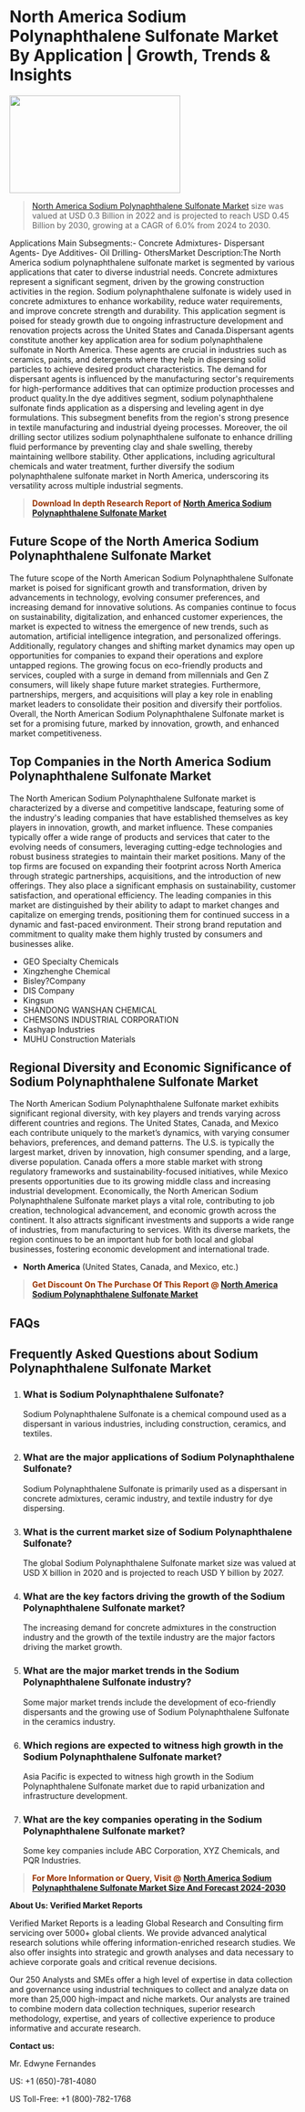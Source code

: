 <p><h1>North America Sodium Polynaphthalene Sulfonate Market By Application | Growth, Trends & Insights</h1><p><img class="aligncenter size-medium wp-image-105565" src="https://ffe5etoiles.com/wp-content/uploads/2025/01/MST7-300x171.png" alt="" width="300" height="171" /></p><blockquote><p><a href="https://www.verifiedmarketreports.com/download-sample/?rid=288186&utm_source=Github-NA&utm_medium=365" target="_blank">North America Sodium Polynaphthalene Sulfonate Market</a> size was valued at USD 0.3 Billion in 2022 and is projected to reach USD 0.45 Billion by 2030, growing at a CAGR of 6.0% from 2024 to 2030.</p></blockquote>Applications Main Subsegments:- Concrete Admixtures- Dispersant Agents- Dye Additives- Oil Drilling- OthersMarket Description:The North America sodium polynaphthalene sulfonate market is segmented by various applications that cater to diverse industrial needs. Concrete admixtures represent a significant segment, driven by the growing construction activities in the region. Sodium polynaphthalene sulfonate is widely used in concrete admixtures to enhance workability, reduce water requirements, and improve concrete strength and durability. This application segment is poised for steady growth due to ongoing infrastructure development and renovation projects across the United States and Canada.Dispersant agents constitute another key application area for sodium polynaphthalene sulfonate in North America. These agents are crucial in industries such as ceramics, paints, and detergents where they help in dispersing solid particles to achieve desired product characteristics. The demand for dispersant agents is influenced by the manufacturing sector's requirements for high-performance additives that can optimize production processes and product quality.In the dye additives segment, sodium polynaphthalene sulfonate finds application as a dispersing and leveling agent in dye formulations. This subsegment benefits from the region's strong presence in textile manufacturing and industrial dyeing processes. Moreover, the oil drilling sector utilizes sodium polynaphthalene sulfonate to enhance drilling fluid performance by preventing clay and shale swelling, thereby maintaining wellbore stability. Other applications, including agricultural chemicals and water treatment, further diversify the sodium polynaphthalene sulfonate market in North America, underscoring its versatility across multiple industrial segments.</p><blockquote><p><span style="color: #993300;"><strong>Download In depth Research Report of <a href="https://www.verifiedmarketreports.com/download-sample/?rid=288186&utm_source=Github-NA&utm_medium=365">North America Sodium Polynaphthalene Sulfonate Market</a></strong></span></p></blockquote><h2>Future Scope of the North America Sodium Polynaphthalene Sulfonate Market</h2><p>The future scope of the North American Sodium Polynaphthalene Sulfonate market is poised for significant growth and transformation, driven by advancements in technology, evolving consumer preferences, and increasing demand for innovative solutions. As companies continue to focus on sustainability, digitalization, and enhanced customer experiences, the market is expected to witness the emergence of new trends, such as automation, artificial intelligence integration, and personalized offerings. Additionally, regulatory changes and shifting market dynamics may open up opportunities for companies to expand their operations and explore untapped regions. The growing focus on eco-friendly products and services, coupled with a surge in demand from millennials and Gen Z consumers, will likely shape future market strategies. Furthermore, partnerships, mergers, and acquisitions will play a key role in enabling market leaders to consolidate their position and diversify their portfolios. Overall, the North American Sodium Polynaphthalene Sulfonate market is set for a promising future, marked by innovation, growth, and enhanced market competitiveness.</p><h2>Top Companies in the North America Sodium Polynaphthalene Sulfonate Market</h2><p>The North American Sodium Polynaphthalene Sulfonate market is characterized by a diverse and competitive landscape, featuring some of the industry's leading companies that have established themselves as key players in innovation, growth, and market influence. These companies typically offer a wide range of products and services that cater to the evolving needs of consumers, leveraging cutting-edge technologies and robust business strategies to maintain their market positions. Many of the top firms are focused on expanding their footprint across North America through strategic partnerships, acquisitions, and the introduction of new offerings. They also place a significant emphasis on sustainability, customer satisfaction, and operational efficiency. The leading companies in this market are distinguished by their ability to adapt to market changes and capitalize on emerging trends, positioning them for continued success in a dynamic and fast-paced environment. Their strong brand reputation and commitment to quality make them highly trusted by consumers and businesses alike.</p><p><ul><li>GEO Specialty Chemicals </li><li> Xingzhenghe Chemical </li><li> Bisley?Company </li><li> DIS Company </li><li> Kingsun </li><li> SHANDONG WANSHAN CHEMICAL </li><li> CHEMSONS INDUSTRIAL CORPORATION </li><li> Kashyap Industries </li><li> MUHU Construction Materials</li></ul></p><h2>Regional Diversity and Economic Significance of Sodium Polynaphthalene Sulfonate Market</h2><p>The North American Sodium Polynaphthalene Sulfonate market exhibits significant regional diversity, with key players and trends varying across different countries and regions. The United States, Canada, and Mexico each contribute uniquely to the market’s dynamics, with varying consumer behaviors, preferences, and demand patterns. The U.S. is typically the largest market, driven by innovation, high consumer spending, and a large, diverse population. Canada offers a more stable market with strong regulatory frameworks and sustainability-focused initiatives, while Mexico presents opportunities due to its growing middle class and increasing industrial development. Economically, the North American Sodium Polynaphthalene Sulfonate market plays a vital role, contributing to job creation, technological advancement, and economic growth across the continent. It also attracts significant investments and supports a wide range of industries, from manufacturing to services. With its diverse markets, the region continues to be an important hub for both local and global businesses, fostering economic development and international trade.</p><ul> <li><strong>North America</strong> (United States, Canada, and Mexico, etc.)</li></ul><blockquote><p><span style="color: #993300;"><strong>Get Discount On The Purchase Of This Report @ <a href="https://www.verifiedmarketreports.com/ask-for-discount/?rid=288186&utm_source=Github-NA&utm_medium=365">North America Sodium Polynaphthalene Sulfonate Market</a></strong></span></p></blockquote><h2>FAQs</h2><p> <h2>Frequently Asked Questions about Sodium Polynaphthalene Sulfonate Market</h1> <ol> <li> <h3>What is Sodium Polynaphthalene Sulfonate?</div><div></h3> <p>Sodium Polynaphthalene Sulfonate is a chemical compound used as a dispersant in various industries, including construction, ceramics, and textiles.</p> </li> <li> <h3>What are the major applications of Sodium Polynaphthalene Sulfonate?</div><div></h3> <p>Sodium Polynaphthalene Sulfonate is primarily used as a dispersant in concrete admixtures, ceramic industry, and textile industry for dye dispersing.</p> </li> <li> <h3>What is the current market size of Sodium Polynaphthalene Sulfonate?</div><div></h3> <p>The global Sodium Polynaphthalene Sulfonate market size was valued at USD X billion in 2020 and is projected to reach USD Y billion by 2027.</p> </li> <li> <h3>What are the key factors driving the growth of the Sodium Polynaphthalene Sulfonate market?</div><div></h3> <p>The increasing demand for concrete admixtures in the construction industry and the growth of the textile industry are the major factors driving the market growth.</p> </li> <li> <h3>What are the major market trends in the Sodium Polynaphthalene Sulfonate industry?</div><div></h3> <p>Some major market trends include the development of eco-friendly dispersants and the growing use of Sodium Polynaphthalene Sulfonate in the ceramics industry.</p> </li> <li> <h3>Which regions are expected to witness high growth in the Sodium Polynaphthalene Sulfonate market?</div><div></h3> <p>Asia Pacific is expected to witness high growth in the Sodium Polynaphthalene Sulfonate market due to rapid urbanization and infrastructure development.</p> </li> <li> <h3>What are the key companies operating in the Sodium Polynaphthalene Sulfonate market?</div><div></h3> <p>Some key companies include ABC Corporation, XYZ Chemicals, and PQR Industries.</p> </li> </ol> </body></html></p><blockquote><p><span style="color: #993300;"><strong>For More Information or Query, Visit @ <a href="https://www.verifiedmarketreports.com/product/sodium-polynaphthalene-sulfonate-market/">North America Sodium Polynaphthalene Sulfonate Market Size And Forecast 2024-2030</a></strong></span></p></blockquote><p><strong>About Us: Verified Market Reports</strong></p><p>Verified Market Reports is a leading Global Research and Consulting firm servicing over 5000+ global clients. We provide advanced analytical research solutions while offering information-enriched research studies. We also offer insights into strategic and growth analyses and data necessary to achieve corporate goals and critical revenue decisions.</p><p>Our 250 Analysts and SMEs offer a high level of expertise in data collection and governance using industrial techniques to collect and analyze data on more than 25,000 high-impact and niche markets. Our analysts are trained to combine modern data collection techniques, superior research methodology, expertise, and years of collective experience to produce informative and accurate research.</p><p><strong>Contact us:</strong></p><p>Mr. Edwyne Fernandes</p><p>US: +1 (650)-781-4080</p><p>US Toll-Free: +1 (800)-782-1768</p>
